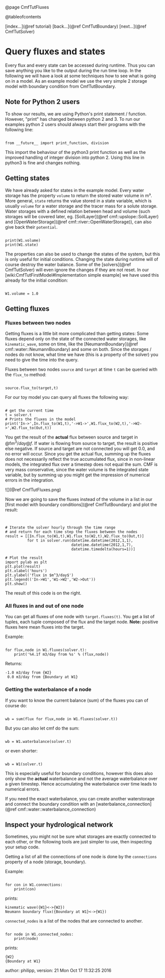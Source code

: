 @page CmfTutFluxes

@tableofcontents

 [index...](@ref tutorial)
[back...](@ref CmfTutBoundary) [next...](@ref CmfTutSolver)

# Query fluxes and states

Every flux and every state can be accessed during runtime. Thus you can
save anything you like to the output during the run time loop. In the
following we will have a look at some techniques how to see what is
going on in a model. As an example model we use the very simple 2
storage model with boundary condition from CmfTutBoundary.

## Note for Python 2 users

To show our results, we are using Python's print statement / function.
However, "print" has changed between python 2 and 3. To run our examples
python 2 users should always start their programs with the following
line:

~~~~~~~~~~~~~{.py}

from __future__ import print_function, division
~~~~~~~~~~~~~

This import the behaviour of the python3 print function as well as the
improved handling of integer division into python 2. Using this line in
python3 is fine and changes nothing.

## Getting states

We have already asked for states in the example model. Every water
storage has the property `volume` to return the stored water volume in
m³. More general, `state` returns the value stored in a state
variable, which is usually `volume` for a water storage and the tracer
mass for a solute storage. Water storages with a defined relation
between head and volume (such storages will be covered later, eg.
[SoilLayer](@ref cmf::upslope::SoilLayer) and
[OpenWaterStorage](@ref cmf::river::OpenWaterStorage)), can also give
back their `potential`.

~~~~~~~~~~~~~{.py}

print(W1.volume)
print(W1.state)
~~~~~~~~~~~~~

The properties can also be used to change the states of the system, but
this is only useful for initial conditions. Changing the state during
runtime will of course destroy the water balance. Some of the
[solvers](@ref CmfTutSolver) will even ignore the changes if they are not
reset. In our \[wiki:CmfTutFirstModel\#Implementation simple example\]
we have used this already for the initial condition:

~~~~~~~~~~~~~{.py}

W1.volume = 1.0
~~~~~~~~~~~~~

## Getting fluxes

### Fluxes between two nodes

Getting fluxes is a little bit more complicated than getting states:
Some fluxes depend only on the state of the connected water storages,
like `kinematic_wave`, some on time, like the
[NeumannBoundary](@ref cmf::water::NeumannBoundary)
and some on both. Since the storages / nodes do not know, what time we
have (this is a property of the solver) you need to give the time into
the query.

Fluxes between two nodes `source` and `target` at time `t` can be
queried with the `flux_to` method:

~~~~~~~~~~~~~{.py}

source.flux_to(target,t)
~~~~~~~~~~~~~

For our toy model you can query all fluxes the following way:

~~~~~~~~~~~~~{.py}

# get the current time
t = solver.t
# Prints the fluxes in the model
print('In->',In.flux_to(W1,t),'->W1->',W1.flux_to(W2,t),'->W2->',W2.flux_to(Out,t))
~~~~~~~~~~~~~

You get the result of the **actual** flux between source and target in
@f$m^3/day@f$. If water is flowing from source to target, the result
is positive else negative. If source and target are not connected you
will get 0.0, and no error will occur. Since you get the actual flux,
summing up the fluxes does not necessarily reflect the true accumulated
flux, since in non-linear models, the integrated flux over a timestep
does not equal the sum. CMF is very mass conservative, since the water
volume is the integrated state variable, but by summing up you might get
the impression of numerical errors in the integration.

![](@ref CmfTutFluxes.png)

Now we are going to save the fluxes instead of the volume in a list in
our [first model with boundary conditions](@ref CmfTutBoundary) and plot
the result:

~~~~~~~~~~~~~{.py}


# Iterate the solver hourly through the time range 
# and return for each time step the fluxes between the nodes
result = [[In.flux_to(W1,t),W1.flux_to(W2,t),W2.flux_to(Out,t)] 
          for t in solver.run(datetime.datetime(2012,1,1),
                              datetime.datetime(2012,1,7),
                              datetime.timedelta(hours=1))]

# Plot the result
import pylab as plt
plt.plot(result)
plt.xlabel('hours')
plt.ylabel('flux in $m^3/day$')
plt.legend(('In->W1','W1->W2','W2->Out'))
plt.show()
~~~~~~~~~~~~~

The result of this code is on the right.

### All fluxes in and out of one node

You can get all fluxes of one node with `target.fluxes(t)`. You get a
list of tuples, each tuple composed of the flux and the target node.
**Note:** positive fluxes here mean fluxes into the target.

Example:

~~~~~~~~~~~~~{.py}

for flux,node in W1.fluxes(solver.t):
    print('%4.1f m3/day from %s' % (flux,node))
~~~~~~~~~~~~~

Returns:

~~~~~~~~~~~~~ 
-1.0 m3/day from {W2}                                                                                                                      
 0.0 m3/day from {Boundary at W1}    
~~~~~~~~~~~~~

### Getting the waterbalance of a node

If you want to know the current balance (sum) of the fluxes you can of
course do:

~~~~~~~~~~~~~{.py}

wb = sum(flux for flux,node in W1.fluxes(solver.t))
~~~~~~~~~~~~~

But you can also let cmf do the sum:

~~~~~~~~~~~~~{.py}

wb = W1.waterbalance(solver.t)
~~~~~~~~~~~~~

or even shorter:

~~~~~~~~~~~~~{.py}

wb = W1(solver.t)
~~~~~~~~~~~~~

This is especially useful for boundary conditions, however this does
also only show the **actual** waterbalance and not the average
waterbalance over a given timestep. Hence accumulating the waterbalance
over time leads to numerical errors.

If you need the exact waterbalance, you can create another waterstorage
and connect the boundary condition with an
[waterbalance_connection](@ref cmf::water::waterbalance_connection)

## Inspect your hydrological network

Sometimes, you might not be sure what storages are exactly connected to
each other, or the following tools are just simpler to use, then
inspecting your setup code.

Getting a list of all the connections of one node is done by the
`connections` property of a node (storage, boundary).

Example:

~~~~~~~~~~~~~{.py}

for con in W1.connections:
    print(con)
~~~~~~~~~~~~~

prints:

    kinematic wave({W1}<->{W2})
    Neumann boundary flux({Boundary at W1}<->{W1})

`connected_nodes` is a list of the nodes that are connected to
another.

~~~~~~~~~~~~~{.py}

for node in W1.connected_nodes:
    print(node)
~~~~~~~~~~~~~

prints:

    {W2}
    {Boundary at W1}

author: philipp, version: 21 Mon Oct 17 11:32:25 2016

